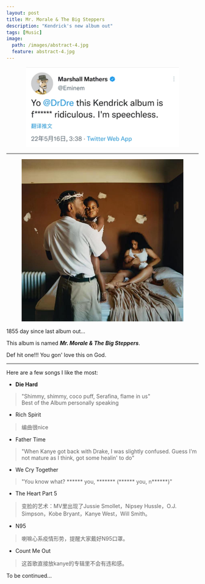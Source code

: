 ```yaml
---
layout: post
title: Mr. Morale & The Big Steppers
description: "Kendrick's new album out"
tags: [Music]
image:
  path: /images/abstract-4.jpg
  feature: abstract-4.jpg
---
```



<figure>
	<p style="text-align: center;">
         <a href="/images/Kdot/eminem.jpg"><img src="/images/Kdot/eminem.jpg" width="400px" alt=""></a>
	</p>
</figure>

___

<figure>
	<p style="text-align: center;">
         <a href="/images/Kdot/kdot.jpg"><img src="/images/Kdot/kdot.jpg" width="500px" alt=""></a>
	</p>
</figure>

1855 day since last album out...

This album is named ***Mr. Morale & The Big Steppers***.

Def hit one!!! You gon' love this on God.

___ 

Here are a few songs I like the most:

- **Die Hard**

> "Shimmy, shimmy, coco puff, Serafina, flame in us"  
> Best of the Album personally speaking

- Rich Spirit

> 编曲很nice

- Father Time

> "When Kanye got back with Drake, I was slightly confused. Guess I'm not mature as I think, got some healin' to do"

- We Cry Together

> "You know what? ****** you, ******* (****** you, n******)"

- The Heart Part 5

> 变脸的艺术：MV里出现了Jussie Smollet，Nipsey Hussle，O.J. Simpson，Kobe Bryant，Kanye West，Will Smith。

- N95

> 喇嘛心系疫情形势，提醒大家戴好N95口罩。

- Count Me Out

> 这首歌直接放kanye的专辑里不会有违和感。

To be continued...